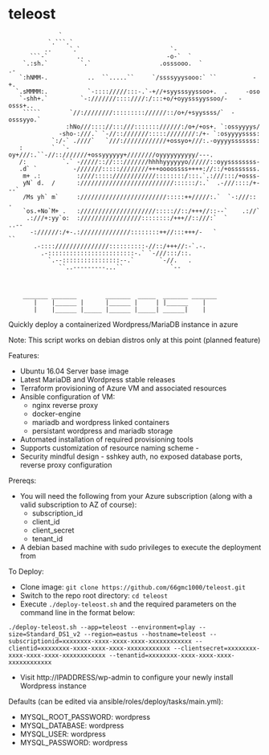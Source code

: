 # teleost
                                                                                                    
                  `                                                                        
               `.```.`                                                                     
              ..     `.`                         `-                                        
          ```-`        ..                       -o-`  `                                    
        `.:sh.`         `.`                   .osssooo.  `                .-               
       `:hNMM-.           ..  ``.....``     `/ssssyyysooo:` ``          -+.                
      `.sMMMM:.           `-:::://///:::-.`-+//+syysssyyssoo+.  .     -oso                 
       `-shh+.`         `-:///////::::////:/:::+o/+oyysssyyssoo/-   -osss+..               
        `````        `//:////////::::::::://////::/o+/+syyssss/`  -osssyyo.`               
                    :hNo///:::://:::///::::::://////:/o+/+os+. `:ossyyyys/                 
                  -sho-:///.` `-//::///////:::::////////:/+- `:osyyyyssss:                 
                `:/-` .////`   `///:////////////+ossyo+///:.-oyyyysssssss:                 
       :        `  `-oy+///:.``-//::///////+ossyyyyyy+////////oyyyyyyyyyy/---.             
       /:          `.` -/////:://:::///////hhhhyyyyyyo//////::oyyssssssss-                 
       .d` `          -///////:::::////////+++oooossss++++://::/+osssssss.                 
        m+ .:          :////:::::////////////::::::::/:::.`.:///:::/+osss-                 
        yN` d.  /      ://////////////////////////::::::/:.`  .-///::::/+---`              
        /Ms yh` m`     :////////////////////////:::::++/////:.`  `-:///::   .              
        `os.+No`M+ .   ://///////////////////::::://::/+++//::--`    .://`                 
         .:///+:yy`o:  ://///////////////::::::::/+++//::///:`  `       ..--               
          -://////:/+-.://////////////::::::::++//:::+++/-   `             ``              
           .-::::///////////////::::::::::-//::/+++//:-`.-.                                
             .-::::::::::::::::::::::::-.` `-///:::/::.                                    
               `.--::::::::::::::::--.`       `-//.   .                                    
                  ``..---------...``             `--                                       
                                                                                           
                                                                                           
                                                                                           
        _______ _______        _______  _____  _______ _______
           |    |______ |      |______ |     | |______    |   
           |    |______ |_____ |______ |_____| ______|    |   
                                                       
Quickly deploy a containerized Wordpress/MariaDB instance in azure

Note: This script works on debian distros only at this point (planned feature)

Features:
- Ubuntu 16.04 Server base image
- Latest MariaDB and Wordpress stable releases
- Terraform provisioning of Azure VM and associated resources
- Ansible configuration of VM:
    - nginx reverse proxy
    - docker-engine
    - mariadb and wordpress linked containers
    - persistant wordpress and mariadb storage
- Automated installation of required provisioning tools
- Supports customization of resource naming scheme <APPNAME>-<ENVIRONMENT>
- Security mindful design - sshkey auth, no exposed database ports, reverse proxy configuration


Prereqs:
- You will need the following from your Azure subscription (along with a valid subscription to AZ of course):
    - subscription_id
    - client_id
    - client_secret
    - tenant_id
- A debian based machine with sudo privileges to execute the deployment from

To Deploy:
- Clone image: `git clone https://github.com/66gmc1000/teleost.git`
- Switch to the repo root directory: `cd teleost`
- Execute `./deploy-teleost.sh` and the required parameters on the command line in the format below:

`./deploy-teleost.sh --app=teleost --environment=play --size=Standard_DS1_v2 --region=eastus --hostname=teleost --subscriptionid=xxxxxxxx-xxxx-xxxx-xxxx-xxxxxxxxxxxx --clientid=xxxxxxxx-xxxx-xxxx-xxxx-xxxxxxxxxxxx --clientsecret=xxxxxxxx-xxxx-xxxx-xxxx-xxxxxxxxxxxx --tenantid=xxxxxxxx-xxxx-xxxx-xxxx-xxxxxxxxxxxx`

- Visit http://IPADDRESS/wp-admin to configure your newly install Wordpress instance

Defaults (can be edited via ansible/roles/deploy/tasks/main.yml):

- MYSQL_ROOT_PASSWORD: wordpress
- MYSQL_DATABASE: wordpress
- MYSQL_USER: wordpress
- MYSQL_PASSWORD: wordpress
